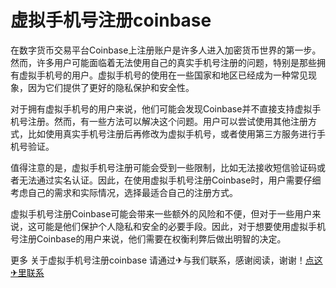 # 虚拟手机号注册coinbase

在数字货币交易平台Coinbase上注册账户是许多人进入加密货币世界的第一步。然而，许多用户可能面临着无法使用自己的真实手机号注册的问题，特别是那些拥有虚拟手机号的用户。虚拟手机号的使用在一些国家和地区已经成为一种常见现象，因为它们提供了更好的隐私保护和安全性。

对于拥有虚拟手机号的用户来说，他们可能会发现Coinbase并不直接支持虚拟手机号注册。然而，有一些方法可以解决这个问题。用户可以尝试使用其他注册方式，比如使用真实手机号注册后再修改为虚拟手机号，或者使用第三方服务进行手机号验证。

值得注意的是，虚拟手机号注册可能会受到一些限制，比如无法接收短信验证码或者无法通过实名认证。因此，在使用虚拟手机号注册Coinbase时，用户需要仔细考虑自己的需求和实际情况，选择最适合自己的注册方式。

虚拟手机号注册Coinbase可能会带来一些额外的风险和不便，但对于一些用户来说，这可能是他们保护个人隐私和安全的必要手段。因此，对于想要使用虚拟手机号注册Coinbase的用户来说，他们需要在权衡利弊后做出明智的决定。

更多 关于虚拟手机号注册coinbase 请通过✈与我们联系，感谢阅读，谢谢！[点这✈里联系](https://w.k02.cc)